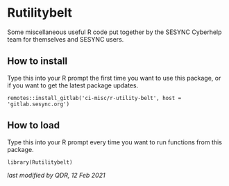 # Rutilitybelt

Some miscellaneous useful R code put together by the SESYNC Cyberhelp team for themselves and SESYNC users.

## How to install

Type this into your R prompt the first time you want to use this package, or if you want to get the latest package updates.

```
remotes::install_gitlab('ci-misc/r-utility-belt', host = 'gitlab.sesync.org')
```

## How to load

Type this into your R prompt every time you want to run functions from this package.

```
library(Rutilitybelt)
```

*last modified by QDR, 12 Feb 2021*

